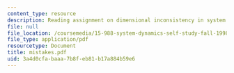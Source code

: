 ```yaml
---
content_type: resource
description: Reading assignment on dimensional inconsistency in system models.
file: null
file_location: /coursemedia/15-988-system-dynamics-self-study-fall-1998-spring-1999/3a4d0cfabaaa7b8feb81b17a884b59e6_mistakes.pdf
file_type: application/pdf
resourcetype: Document
title: mistakes.pdf
uid: 3a4d0cfa-baaa-7b8f-eb81-b17a884b59e6
---
```

